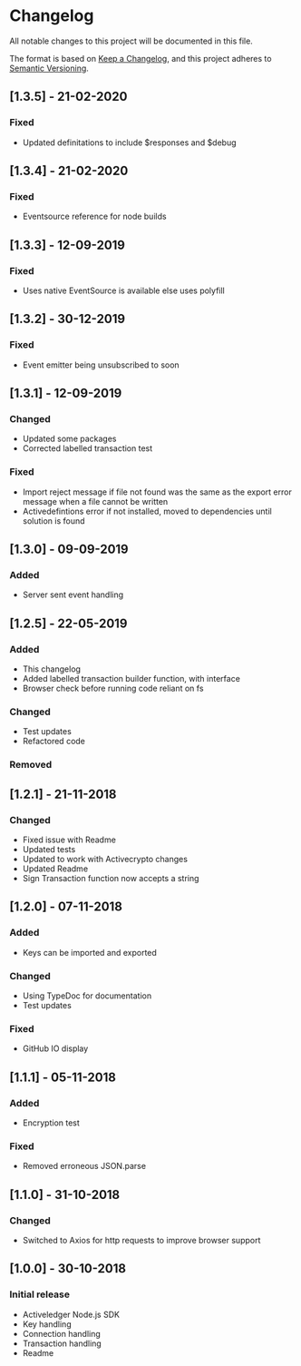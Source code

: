 # Changelog

All notable changes to this project will be documented in this file.

The format is based on [Keep a Changelog](https://keepachangelog.com/en/1.0.0/),
and this project adheres to [Semantic Versioning](https://semver.org/spec/v2.0.0.html).

## [1.3.5] - 21-02-2020

### Fixed

- Updated definitations to include $responses and $debug

## [1.3.4] - 21-02-2020

### Fixed

- Eventsource reference for node builds

## [1.3.3] - 12-09-2019

### Fixed

- Uses native EventSource is available else uses polyfill

## [1.3.2] - 30-12-2019

### Fixed

- Event emitter being unsubscribed to soon

## [1.3.1] - 12-09-2019

### Changed

- Updated some packages
- Corrected labelled transaction test

### Fixed

- Import reject message if file not found was the same as the export error message when a file cannot be written
- Activedefintions error if not installed, moved to dependencies until solution is found

## [1.3.0] - 09-09-2019

### Added

- Server sent event handling

## [1.2.5] - 22-05-2019

### Added

- This changelog
- Added labelled transaction builder function, with interface
- Browser check before running code reliant on fs

### Changed

- Test updates
- Refactored code

### Removed

## [1.2.1] - 21-11-2018

### Changed

- Fixed issue with Readme
- Updated tests
- Updated to work with Activecrypto changes
- Updated Readme
- Sign Transaction function now accepts a string

## [1.2.0] - 07-11-2018

### Added

- Keys can be imported and exported

### Changed

- Using TypeDoc for documentation
- Test updates

### Fixed

- GitHub IO display

## [1.1.1] - 05-11-2018

### Added

- Encryption test

### Fixed

- Removed erroneous JSON.parse

## [1.1.0] - 31-10-2018

### Changed

- Switched to Axios for http requests to improve browser support

## [1.0.0] - 30-10-2018

### Initial release

- Activeledger Node.js SDK
- Key handling
- Connection handling
- Transaction handling
- Readme
